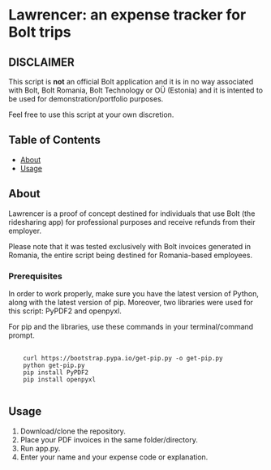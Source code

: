 # Lawrencer: an expense tracker for Bolt trips

## DISCLAIMER

This script is <b>not</b> an official Bolt application and it is in no way associated with Bolt, Bolt Romania, Bolt Technology or OÜ (Estonia) and it is intented to be used for demonstration/portfolio purposes.

Feel free to use this script at your own discretion.

## Table of Contents

- [About](#about)
- [Usage](#usage)

## About <a name = "about"></a>

Lawrencer is a proof of concept destined for individuals that use Bolt (the ridesharing app) for professional purposes and receive refunds from their employer.

Please note that it was tested exclusively with Bolt invoices generated in Romania, the entire script being destined for Romania-based employees.

### Prerequisites

In order to work properly, make sure you have the latest version of Python, along with the latest version of pip.
Moreover, two libraries were used for this script: PyPDF2 and openpyxl.

For pip and the libraries, use these commands in your terminal/command prompt.

<pre>
  <code>
    curl https://bootstrap.pypa.io/get-pip.py -o get-pip.py
    python get-pip.py
    pip install PyPDF2
    pip install openpyxl
  </code>
</pre>

## Usage <a name = "usage"></a>

<ol>
<li>Download/clone the repository.</li>
<li>Place your PDF invoices in the same folder/directory. </li>
<li>Run app.py.</li>
<li>Enter your name and your expense code or explanation.</li>
</ol>